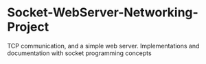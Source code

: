 # Socket-WebServer-Networking-Project
TCP communication, and a simple web server. Implementations and documentation with socket programming concepts

